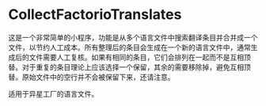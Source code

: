 # CollectFactorioTranslates
这是一个非常简单的小程序，功能是从多个语言文件中搜索翻译条目并合并成一个文件，以节约人工成本。所有整理后的条目会生成在一个新的语言文件中，通常生成后的文件需要人工复核。如果有相同的条目，它们会排列在一起而不是互相顶替。对于重复的条目理论上应该选择一个保留，其余的需要移除掉，避免互相顶替。原始文件中的空行并不会被保留下来，还请注意。

适用于异星工厂的语言文件。
